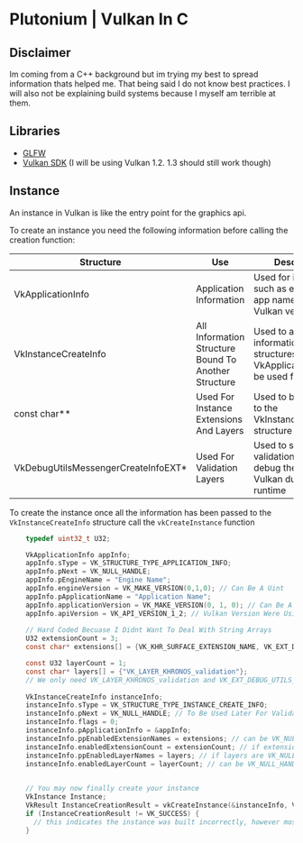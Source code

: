 # Plutonium | Vulkan In C

## Disclaimer
Im coming from a C++ background but im trying my best to spread information thats helped me. That being said I do not know best practices.
I will also not be explaining build systems because I myself am terrible at them.

## Libraries
- [GLFW](https://www.glfw.org/)
- [Vulkan SDK](https://vulkan.lunarg.com/) (I will be using Vulkan 1.2. 1.3 should still work though)
 

## Instance
An instance in Vulkan is like the entry point for the graphics api.

To create an instance you need the following information before calling the creation function:

| Structure | Use | Description | Optional |
| -- | -- | -- | -- |
| VkApplicationInfo | Application Information | Used for information such as engine and app name as well as Vulkan version | ❎ No |
| VkInstanceCreateInfo | All Information Structure Bound To Another Structure | Used to attach other information structures such as VkApplicationInfo to be used for creation | ❎ No |
| const char** | Used For Instance Extensions And Layers | Used to be attached to the VkInstanceCreateInfo structure for creation | ❔Somewhat |
| VkDebugUtilsMessengerCreateInfoEXT* | Used For Validation Layers | Used to set up validation layers to debug the entirety of Vulkan during runtime | ✔ Yes (Heavily Suggested) |

To create the instance once all the information has been passed to the `VkInstanceCreateInfo` structure call the `vkCreateInstance` function

```c
    typedef uint32_t U32;

    VkApplicationInfo appInfo;
    appInfo.sType = VK_STRUCTURE_TYPE_APPLICATION_INFO;
    appInfo.pNext = VK_NULL_HANDLE;
    appInfo.pEngineName = "Engine Name";
    appInfo.engineVersion = VK_MAKE_VERSION(0,1,0); // Can Be A Uint
    appInfo.pApplicationName = "Application Name";
    appInfo.applicationVersion = VK_MAKE_VERSION(0, 1, 0); // Can Be A Uint
    appInfo.apiVersion = VK_API_VERSION_1_2; // Vulkan Version Were Using
   
    // Hard Coded Becuase I Didnt Want To Deal With String Arrays
    U32 extensionCount = 3;
    const char* extensions[] = {VK_KHR_SURFACE_EXTENSION_NAME, VK_EXT_DEBUG_UTILS_EXTENSION_NAME, "VK_KHR_win32_surface"};

    const U32 layerCount = 1;
    const char* layers[] = {"VK_LAYER_KHRONOS_validation"};
    // We only need VK_LAYER_KHRONOS_validation and VK_EXT_DEBUG_UTILS_EXTENSION_NAME if you want to use validation layers
    
    VkInstanceCreateInfo instanceInfo;
    instanceInfo.sType = VK_STRUCTURE_TYPE_INSTANCE_CREATE_INFO;
    instanceInfo.pNext = VK_NULL_HANDLE; // To Be Used Later For Validation Layers
    instanceInfo.flags = 0;
    instanceInfo.pApplicationInfo = &appInfo;
    instanceInfo.ppEnabledExtensionNames = extensions; // can be VK_NULL_HANDLE or NULL if you dont need extensions
    instanceInfo.enabledExtensionCount = extensionCount; // if extensions are VK_NULL_HANDLE or NULL this must be 0
    instanceInfo.ppEnabledLayerNames = layers; // if layers are VK_NULL_HANDLE or NULL this must be 0
    instanceInfo.enabledLayerCount = layerCount; // can be VK_NULL_HANDLE or NULL if you dont need layers

    
    // You may now finally create your instance
    VkInstance Instance;
    VkResult InstanceCreationResult = vkCreateInstance(&instanceInfo, VK_NULL_HANDLE, &Instance);
    if (InstanceCreationResult != VK_SUCCESS) { 
      // this indicates the instance was built incorrectly, however most of the time (in my expireince it will just throw a runtime error at the creation function)
    }
```

